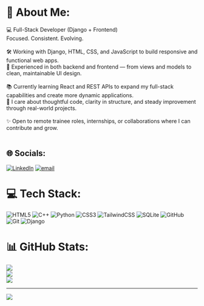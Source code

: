 # 💫 About Me:
💻 Full-Stack Developer (Django + Frontend)<br>Focused. Consistent. Evolving.<br><br>🛠️ Working with Django, HTML, CSS, and JavaScript to build responsive and functional web apps.<br>🔁 Experienced in both backend and frontend — from views and models to clean, maintainable UI design.<br><br>📚 Currently learning React and REST APIs to expand my full-stack capabilities and create more dynamic applications.<br>🧠 I care about thoughtful code, clarity in structure, and steady improvement through real-world projects.<br><br>✨ Open to remote trainee roles, internships, or collaborations where I can contribute and grow.<br><br>


## 🌐 Socials:
[![LinkedIn](https://img.shields.io/badge/LinkedIn-%230077B5.svg?logo=linkedin&logoColor=white)](https://linkedin.com/in/www.linkedin.com/in/sidra-ahmed-ab3088344) [![email](https://img.shields.io/badge/Email-D14836?logo=gmail&logoColor=white)](mailto:sidraahmed4477@gmail.com) 

# 💻 Tech Stack:
![HTML5](https://img.shields.io/badge/html5-%23E34F26.svg?style=for-the-badge&logo=html5&logoColor=white) ![C++](https://img.shields.io/badge/c++-%2300599C.svg?style=for-the-badge&logo=c%2B%2B&logoColor=white) ![Python](https://img.shields.io/badge/python-3670A0?style=for-the-badge&logo=python&logoColor=ffdd54) ![CSS3](https://img.shields.io/badge/css3-%231572B6.svg?style=for-the-badge&logo=css3&logoColor=white) ![TailwindCSS](https://img.shields.io/badge/tailwindcss-%2338B2AC.svg?style=for-the-badge&logo=tailwind-css&logoColor=white) ![SQLite](https://img.shields.io/badge/sqlite-%2307405e.svg?style=for-the-badge&logo=sqlite&logoColor=white) ![GitHub](https://img.shields.io/badge/github-%23121011.svg?style=for-the-badge&logo=github&logoColor=white) ![Git](https://img.shields.io/badge/git-%23F05033.svg?style=for-the-badge&logo=git&logoColor=white) ![Django](https://img.shields.io/badge/Django-%23092E20.svg?style=for-the-badge&logo=django&logoColor=white)

# 📊 GitHub Stats:
![](https://github-readme-stats.vercel.app/api?username=sidra976&theme=dark&hide_border=false&include_all_commits=false&count_private=false)<br/>
![](https://nirzak-streak-stats.vercel.app/?user=sidra976&theme=dark&hide_border=false)<br/>
![](https://github-readme-stats.vercel.app/api/top-langs/?username=sidra976&theme=dark&hide_border=false&include_all_commits=false&count_private=false&layout=compact)

---
[![](https://visitcount.itsvg.in/api?id=sidra976&icon=0&color=0)](https://visitcount.itsvg.in)

<!-- Proudly created with GPRM ( https://gprm.itsvg.in ) -->
